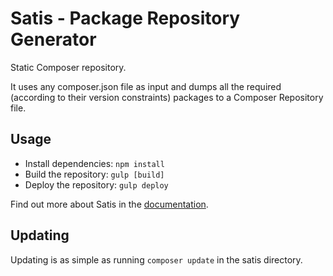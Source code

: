 # Satis - Package Repository Generator

Static Composer repository.

It uses any composer.json file as input and dumps all the required (according
to their version constraints) packages to a Composer Repository file.

## Usage

* Install dependencies: `npm install`
* Build the repository: `gulp [build]`
* Deploy the repository: `gulp deploy`

Find out more about Satis in the 
[documentation](http://getcomposer.org/doc/articles/handling-private-packages-with-satis.md).

## Updating

Updating is as simple as running `composer update` in the satis directory.
